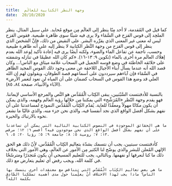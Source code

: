 ```yaml
---
title:  وجهة النظر الكتابية للعالَم
date:  20/10/2020
---
```


كما قيل في المُقدمة، لا أحد مِنّا ينظر إلى العالَم مِن موقع مُحايد. على سبيل المثال، ينظر الملحِد إلى قوس القزح في السَّمَاء ولا يرى فيه شيئًا سوى ظاهرة طبيعية. فقوس القزح ليس له معنى غير المعنى الذي يقرِّره البشر. على النقيض من ذلك، فإنَّ الشخصَ الذي ينظر إلى قوس القزح من وجهة النَّظر الكتابية لا ينظر إليه على أنه ظاهرة طبيعية وحسب، ناجمة عن تفاعل الماء والضوء، ولكنه أيضًا يرى فيه إعادة تأكيد لِوعد الله بعدم إهلاك العالَم مرة أخرى بالماء (تكوين ٩: ١٣-١٦). «كم كان الله عظيمًا في تنازله وشفقته على خلائقه الخاطئة في وضع قوسه الجميل في السحاب علامة ميثاق مع الناس!... وكان قصد الله أنه عندما يسأل أبناء الأجيال اللاحقة عن معنى وجود ذلك القوس المجيد الظاهر في السَّمَاء فإن آباءهم سيرددون على أسماعهم قصة الطوفان، ويقولون لهم إن الله العلي قد وضع هذا القوس في السحاب كضمان على أن المياه لن تعود لتغمر الأرض» (الآباء والأنبياء، صفحة ٨٤، ٨٥).

بالنسبة للأدفنتست السَّبْتيين، يبقى الكِتَاب الْمُقَدَّس هو النَّص والمرجع الأساسي لإيماننا. فهو يقدم وجهة النّظر «المُرَشِّح» التي يمكننا مِن خلالها رؤية العالم وفهمه، والذي يمكن أن يكون مكانًا مهولاً ومعقّدًا للغاية. يُقدّم الكِتَاب الْمُقَدَّس النموذج لمساعدتنا على أن نفهم بشكل أفضل الواقع الذي نجد أنفسنا فيه، والذي نحن جزء منه، والذي غالبًا ما نشعر نحوه بالارتباك والحيرة.

`ما هي الحقائق الموجودة في النصوص الكتابية التالية التي يمكن أن تساعدنا على أن نفهم بشكل أفضل الواقع الذي نحن موجودون فيه؟ أفسس ٦: ١٢؛ مرقس ١٣: ٧؛ رومية ٥: ٨؛ جامعة ٩: ٥؛ رؤيا ٢٠: ٥، ٦.`

كأدفنتست سبتيين، يجب أن نتسمك بشدّة بتعاليم الكِتَاب الْمُقَدَّس، لأنّ ذلك هو الحق الإلهي المُعلن للبشر والذي يوضّح لنا الكثير مِن الأمور عن العالَم، وهي الأمور التي بخلاف ذلك ما كنا لنعرفها أو نفهمها. وبالتالي، يجب للتعليم المسيحي أن يكون مُتجذرًا ومترسّخًا في كلمة الله، ويجب رفض أي تعليم يتعارض مع ذلك.

`ما هي بعض تعاليم الكِتَاب الْمُقَدَّس التي تتناقض مع معتقدات أخرى يتمسك بها الناس؟ ماذا يجب لهذا الاختلاف أنْ يعلِّمنا حول مدى أهمية تمسّكِنا الصَّادِقِ بكلمة الله؟`